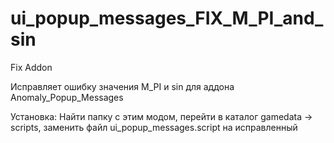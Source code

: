 # ui_popup_messages_FIX_M_PI_and_sin
Fix Addon

Исправляет ошибку значения M_PI и sin для аддона Anomaly_Popup_Messages

Установка:
Найти папку с этим модом, перейти в каталог gamedata -> scripts, заменить файл ui_popup_messages.script на исправленный
